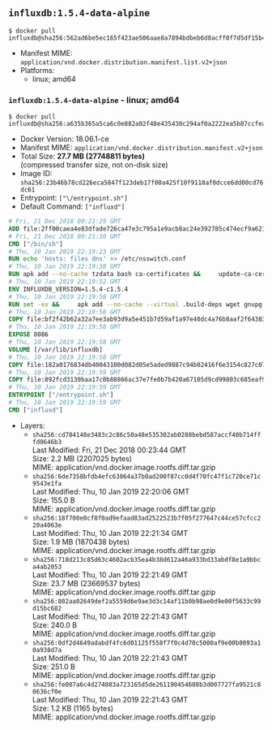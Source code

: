 ## `influxdb:1.5.4-data-alpine`

```console
$ docker pull influxdb@sha256:562ad6be5ec165f423ae506aae8a7894bdbeb6d8acff0f7d5df15b460d0d940f
```

-	Manifest MIME: `application/vnd.docker.distribution.manifest.list.v2+json`
-	Platforms:
	-	linux; amd64

### `influxdb:1.5.4-data-alpine` - linux; amd64

```console
$ docker pull influxdb@sha256:a635b365a5ca6c0e882a02f48e435430c294af0a2222ea5b87ccfead67f9fb30
```

-	Docker Version: 18.06.1-ce
-	Manifest MIME: `application/vnd.docker.distribution.manifest.v2+json`
-	Total Size: **27.7 MB (27748811 bytes)**  
	(compressed transfer size, not on-disk size)
-	Image ID: `sha256:23b46b78cd226eca5847f123deb17f00a425f10f9118af0dcce6dd00cd76dc61`
-	Entrypoint: `["\/entrypoint.sh"]`
-	Default Command: `["influxd"]`

```dockerfile
# Fri, 21 Dec 2018 00:21:29 GMT
ADD file:2ff00caea4e83dfade726ca47e3c795a1e9acb8ac24e392785c474ecf9a621f2 in / 
# Fri, 21 Dec 2018 00:21:30 GMT
CMD ["/bin/sh"]
# Thu, 10 Jan 2019 22:19:23 GMT
RUN echo 'hosts: files dns' >> /etc/nsswitch.conf
# Thu, 10 Jan 2019 22:19:38 GMT
RUN apk add --no-cache tzdata bash ca-certificates &&     update-ca-certificates
# Thu, 10 Jan 2019 22:19:52 GMT
ENV INFLUXDB_VERSION=1.5.4-c1.5.4
# Thu, 10 Jan 2019 22:19:58 GMT
RUN set -ex &&     apk add --no-cache --virtual .build-deps wget gnupg tar &&     for key in         05CE15085FC09D18E99EFB22684A14CF2582E0C5 ;     do         gpg --keyserver ha.pool.sks-keyservers.net --recv-keys "$key" ||         gpg --keyserver pgp.mit.edu --recv-keys "$key" ||         gpg --keyserver keyserver.pgp.com --recv-keys "$key" ;     done &&     wget --no-verbose https://dl.influxdata.com/enterprise/releases/influxdb-data-${INFLUXDB_VERSION}-static_linux_amd64.tar.gz.asc &&     wget --no-verbose https://dl.influxdata.com/enterprise/releases/influxdb-data-${INFLUXDB_VERSION}-static_linux_amd64.tar.gz &&     gpg --batch --verify influxdb-data-${INFLUXDB_VERSION}-static_linux_amd64.tar.gz.asc influxdb-data-${INFLUXDB_VERSION}-static_linux_amd64.tar.gz &&     mkdir -p /usr/src &&     tar -C /usr/src -xzf influxdb-data-${INFLUXDB_VERSION}-static_linux_amd64.tar.gz &&     rm -f /usr/src/influxdb-*/influxdb.conf &&     chmod +x /usr/src/influxdb-*/* &&     cp -a /usr/src/influxdb-*/* /usr/bin/ &&     rm -rf *.tar.gz* /usr/src /root/.gnupg &&     apk del .build-deps
# Thu, 10 Jan 2019 22:19:58 GMT
COPY file:bf2f42b62a32a7ee3ab93d9a5e451b7d59af1a97e40dc4a76b8aaf2f64383d7a in /etc/influxdb/influxdb.conf 
# Thu, 10 Jan 2019 22:19:58 GMT
EXPOSE 8086
# Thu, 10 Jan 2019 22:19:58 GMT
VOLUME [/var/lib/influxdb]
# Thu, 10 Jan 2019 22:19:58 GMT
COPY file:182a0176834db40043100d082d05e5aded9887c94b02416f6e3154c827c07360 in /entrypoint.sh 
# Thu, 10 Jan 2019 22:19:59 GMT
COPY file:892fcd3130baa17c0b88866ac37e7fe0b7b420a67105d9cd99803c685eaf9df4 in /init-influxdb.sh 
# Thu, 10 Jan 2019 22:19:59 GMT
ENTRYPOINT ["/entrypoint.sh"]
# Thu, 10 Jan 2019 22:19:59 GMT
CMD ["influxd"]
```

-	Layers:
	-	`sha256:cd784148e3483c2c86c50a48e535302ab0288bebd587accf40b714fffd0646b3`  
		Last Modified: Fri, 21 Dec 2018 00:23:44 GMT  
		Size: 2.2 MB (2207025 bytes)  
		MIME: application/vnd.docker.image.rootfs.diff.tar.gzip
	-	`sha256:6de7358bfdb4efc63064a37b0ad200f87cc0d4f70fc47f1c720ce71c9543e1fa`  
		Last Modified: Thu, 10 Jan 2019 22:20:06 GMT  
		Size: 155.0 B  
		MIME: application/vnd.docker.image.rootfs.diff.tar.gzip
	-	`sha256:18f700e0cf8f0ad9efaad83ad2522523b7f05f277647c44ce57cfcc220a4063e`  
		Last Modified: Thu, 10 Jan 2019 22:21:34 GMT  
		Size: 1.9 MB (1870438 bytes)  
		MIME: application/vnd.docker.image.rootfs.diff.tar.gzip
	-	`sha256:718d213c85d63c4602acb35ea4b38d612a46a933bd33abdf8e1a9bbca4ab2053`  
		Last Modified: Thu, 10 Jan 2019 22:21:49 GMT  
		Size: 23.7 MB (23669537 bytes)  
		MIME: application/vnd.docker.image.rootfs.diff.tar.gzip
	-	`sha256:802aa02649def2a5559d6e9ae3d3c14af11b0b98ae0d9e00f5633c99d15bc682`  
		Last Modified: Thu, 10 Jan 2019 22:21:43 GMT  
		Size: 240.0 B  
		MIME: application/vnd.docker.image.rootfs.diff.tar.gzip
	-	`sha256:0df2d4649adabdf4fc6d01125f558f7f0c4d70c5000af9e00b0093a10a938d7a`  
		Last Modified: Thu, 10 Jan 2019 22:21:43 GMT  
		Size: 251.0 B  
		MIME: application/vnd.docker.image.rootfs.diff.tar.gzip
	-	`sha256:fe007a6c4d274083a723165d5de261190454608b3d007727fa9521c80636cf0e`  
		Last Modified: Thu, 10 Jan 2019 22:21:43 GMT  
		Size: 1.2 KB (1165 bytes)  
		MIME: application/vnd.docker.image.rootfs.diff.tar.gzip
